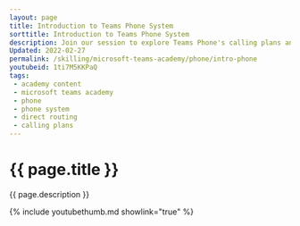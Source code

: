 ```yaml
---
layout: page
title: Introduction to Teams Phone System
sorttitle: Introduction to Teams Phone System
description: Join our session to explore Teams Phone's calling plans and direct routing options. We will discuss universal phone features, direct routing functionality, and vital considerations regarding network and traffic flow.
Updated: 2022-02-27
permalink: /skilling/microsoft-teams-academy/phone/intro-phone
youtubeid: 1ti7M5KKPaQ
tags: 
 - academy content
 - microsoft teams academy
 - phone
 - phone system
 - direct routing
 - calling plans
---
```


# {{ page.title }}

{{ page.description }}

{% include youtubethumb.md showlink="true" %}